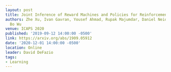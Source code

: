 ```yaml
---
layout: post
title: Joint Inference of Reward Machines and Policies for Reinforcement Learning
authors: Zhe Xu, Ivan Gavran, Yousef Ahmad, Rupak Majumdar, Daniel Neider, Ufuk Topcu,
  Bo Wu
venue: ICAPS 2020
published: '2019-09-12 14:00:00 -0500'
link: https://arxiv.org/abs/1909.05912
date: '2020-12-01 14:00:00 -0500'
location: Online
leader: David DeFazio
tags:
- Learning
---
```

